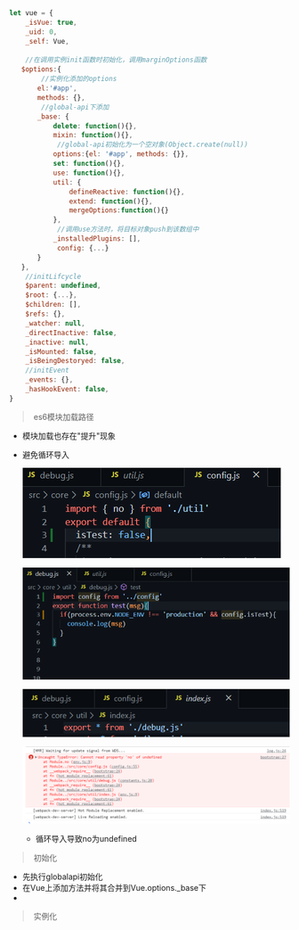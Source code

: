 ```javascript
let vue = {
	_isVue: true,
    _uid: 0,
    _self: Vue,

	//在调用实例init函数时初始化，调用marginOptions函数
​	$options:{	
		//实例化添加的options
​		el:'#app',
​		methods: {},
		//global-api下添加
​		_base: {
​			delete: function(){},
​			mixin: function(){},
    		//global-api初始化为一个空对象(Object.create(null))
​			options:{el: '#app', methods: {}},
​			set: function(){},
​			use: function(){},
​			util: {
​				defineReactive: function(){},
​				extend: function(){},
​				mergeOptions:function(){}
​			},
			//调用use方法时，将目标对象push到该数组中
​			_installedPlugins: [],
    		config: {...}
​		}
​	},
    //initLifcycle
    $parent: undefined,
    $root: {...},
    $children: [],
    $refs: {},
    _watcher: null,
    _directInactive: false,
    _inactive: null,
    _isMounted: false,
    _isBeingDestoryed: false,
    //initEvent
    _events: {},
    _hasHookEvent: false,    
}
```

> ​	es6模块加载路径

+ 模块加载也存在"提升"现象

+ 避免循环导入

  ![config](.\assets\config.png)

  ![debug](.\assets\debug.png)

  ![index](.\assets\index.png)

  ![console](.\assets\console.png)

  - 循环导入导致no为undefined



> ​	初始化

+ 先执行globalapi初始化
+ 在Vue上添加方法并将其合并到Vue.options._base下
+ 



> ​	实例化

